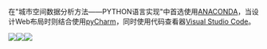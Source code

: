 在"城市空间数据分析方法——PYTHON语言实现"中首选使用[ANACONDA](https://www.anaconda.com/)，当设计Web布局时则结合使用[pyCharm](https://www.jetbrains.com/pycharm/)，同时使用代码查看器[Visual Studio Code](https://code.visualstudio.com/)。

![](https://github.com/richieBao/python-urbanPlanning/blob/master/images/901.png)![](https://github.com/richieBao/python-urbanPlanning/blob/master/images/TIM%E6%88%AA%E5%9B%BE20190115103409S.png)![](https://github.com/richieBao/python-urbanPlanning/blob/master/images/902.png)
